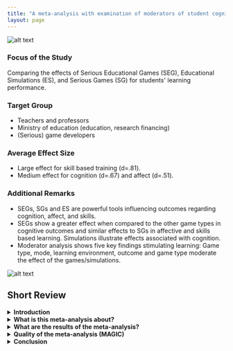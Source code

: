 ```yaml
---
title: "A meta-analysis with examination of moderators of student cognition, affect, and learning outcomes while using serious educational games, serious games, and simulations"
layout: page
---
```


![alt text](/educationalgames/assets/igor-karimov-9AmKnNZw3GA-unsplash1.jpg)

### Focus of the Study 

Comparing the effects of Serious Educational Games (SEG), Educational Simulations (ES), and Serious Games (SG) for students' learning performance. 

### Target Group 

- Teachers and professors
- Ministry of education (education, research financing)
- (Serious) game developers


### Average Effect Size 
- Large effect for skill based training (d=.81).
- Medium effect for cognition (d=.67) and affect (d=.51).

### Additional Remarks 
- SEGs, SGs and ES are powerful tools influencing outcomes regarding cognition, affect, and skills.
- SEGs show a greater effect when compared to the other game types in cognitive outcomes and similar effects to SGs in affective and skills based learning. Simulations illustrate effects associated with cognition.
- Moderator analysis shows five key findings stimulating learning: Game type, mode, learning environment, outcome and game type moderate the effect of the games/simulations.

![alt text](/educationalgames/assets/erik-mclean-C3T8KTZxTFM-unsplash1.jpg)


## Short Review

<details>
    <summary><b>Introduction</b></summary>
    <p>One goal of educators is to assist students in achieving increased levels of understanding in their content and skills areas. Educators can use information and computer technologies to do so. These tools are considered some of the most powerful teaching tools supporting student learning (Ertmer & Ottenbreit-Leftwich, 2010). This study focuses on the broad category of educational gaming. In this category, there are several types of games that include Serious Educational Games (SEG), Educational Simulations (ES), and Serious Games (SG). There are several reasons why these educational simulations are of interest to the education community. For example, the games are designed in an engaging way. Engaging nature is an advantage because it helps to connect the cognition and psychological reward systems by stimulating the areas of the brain which are associated with attention and arousal (Schore, 2000).</p>
    <p>Regarding the use of technology in the classroom there is a “more is better” approach. A positive relationship between technology and learning is often taken for granted. Possible factors influencing the success and shortcomings of various technologies in the domain of education are left unexamined (Pearce et al., 2012). Therefore, there are conflicting results about the value and the characteristics of the games and factors that determine the outcomes.</p>
    <p>The meta-analysis by Lamb et al. (2017) aims to compare the outcomes of the different games used in the classroom context and furthermore, to examine the characteristics of the games which moderate the effectiveness of their use.</p>
</details>

<details>
    <summary><b>What is this meta-analysis about?</b></summary>
    <p>In the presented meta-analysis the authors focus on characterizing and comparing outcomes related to different interactive educational games which are currently used in schools and universities. There are several different types of interactive educational games such as serious educational games, serious games, and educational simulations. The authors use the following definitions to disentangle the three types of games:
    <ul>
        <li>Educational simulations = electronic representations of real phenomena acting as practice for tasks in the real world</li>
        <li>Serious games = training broad series of tasks while using real life examples; electronic versions included</li>
        <li>Serious educational games = similar to serious games but incorporate specific a priori pedagogical approaches to not only train tasks but teach content as well</li>
    </ul>
    </p>
    <p>All of them have in common that they should impact the learning results in a positive way. However, the authors suppose that the impact of the games might differ regarding different categories of outcome measurements such as affect, cognition, or achievement. This might be due to the special characteristics of each educational game like SEG including a priori pedagogical approach. Therefore, the authors want to examine with this systematic review and meta-analysis the following two research questions:
    <ol>
        <li>Does the use of Serious Educational Games (SEGs), Serious Games (SGs), and educational simulations (ES) increase affective, cognitive, or achievement outcomes in the preschool through university (P-20) learning environment?</li>
        <li>How effective has the use of SEGs, SGs, and ES been at improving students' affect, cognition, and achievement within the P-20 learning environments?</li>
    </ol>
    </p>
    <p>The studies were categorized into three categories of effect: cognitive, affective and achievement, and by using standardized mean difference effect sizes the effectiveness of these categories was compared. First all game types were compared together and in the second step, the authors checked with pairwise comparisons for differences between the different game types regarding the three outcome categories.</p>
    <p>Furthermore, the authors wanted to examine which characteristics of the different games influence the effectiveness of their use on the three outcome categories. So, they had a closer look on the foci of study interventions to determine relevant moderating factors to answer the following third research question: 
    <ol start="3">
        <li>What characteristics of SEGs, SGs, and ES in education are most important for determining the effectiveness of their use on student affect, cognition, and achievement?</li>
    </ol>
    </p>
    <p> </p>
</details>


<details>
    <summary><b>What are the results of the meta-analysis?</b></summary>
    <p>Analysis of 49 data points from 28 studies suggest that using SEGs, SGs and ES result in higher cognitive gains and increases in positive affect. The outcomes do not differ in a significant way when comparing ES (d = .63), SG (d = .5) and SEG (d = 0.79). The authors suggest that the differences in the effect sizes result because SEG include specific pedagogical approaches during the game while the other games add the pedagogy after the game is complete. Besides, the three game types do not differ from traditional instruction.</p>
    <p>The authors also compared the outcomes categorized by learning focus of the intervention i.e. affective, cognitive and skill based. The analysis shows a cumulative medium (i.e. for all game types together) effect for cognition (d = .67) and affect (d = .51) and large effect for skills based training (d = .81).</p>
    <p>Going more into detail, post-hoc analysis shows differences between SEG, ES and EG regarding the learning focus of the intervention. SEGs have a greater effect on cognitive outcomes compared to SG and ES. SEGs have similar effects to SGs with regard to affective and skill based learning. ES are mostly associated with effects on cognition. The results suggest that the differences appear due to the use of three-dimensional immersive environments in SEGs and SGS. These environments seem to result in a greater cognitive stimulation, immersion and some more features which ease the process of practicing and learning.</p>
    <p>In addition, the authors run a moderator analysis to understand the differences in outcomes better. The findings of this analysis can be summarized as follows: learning is stimulated best by including pedagogical approaches while using three dimensional environments. Students that benefit the most are mostly in middle school, followed by the age group of high school students. The university level shows no significant outcomes.</p>
    <p></p>
</details>

<details>
    <summary><b>Quality of the meta-analysis (MAGIC)</b></summary>
    <p>We evaluate the meta-analysis answering five questions and using Abelson Criteria (1995) also called the MAGIC criteria.</p>
    <p><u>Magnitude</u><br>  
The meta-analysis shows overall positive effects of all three game types on the relevant outcomes. Effect sizes are between d = .5 for SG, d = .63 for ES and d = 0.79 for SEG. There are no significant differences between these sizes. The effect sizes can be classified as medium to large. When the effects of the games are compared split by outcome, large effects show for skills (d = .81) and medium effects for cognition (d = .67) and affect (d = .51). This suggests that games are a powerful tool to increase learning.</p>
    <p>However, the analysis of moderators shows that there are factors that influence the effects. These factors need to be considered when games are developed and used, because it is shown that just using a game does not guarantee large effects.</p>
    <p><u>Articulation</u><br>
In the study, different game types outcomes (skills, affect, and cognitions), dimensionality and learning environment are used as moderators. There are differences between the game types as well as between the other moderators for all three outcome categories. This classification and analysis allow quite specific conclusions. However, it must be noted that the methodological part explaining the  analyses and the division into categories are not precise and easy to understand. In addition, there are inconsistencies in the naming of various categories. It is therefore difficult to understand the results in detail.</p>    
<p><u>Generality</u><br>
The meta-analysis includes studies for learners of different age groups, studies that use games in different subjects, and, of course, studies with different types of games. Overall, the results show a positive effect of games on learning outcomes and suggest a quite general effect. However, the moderator analyses in the results show that there are significant differences For example: based on the included studies, games do not have a positive effect on university levels. Also the effects of the game types on cognition, skills and affect differ significantly among themselves. Therefore, the overall positive effect of the games can only be generalized to a limited extent.</p>
<p>It must also be noted that the aim of the meta-analysis was to include as many studies as possible. For this purpose, the analysis includes quasi-experimental studies and the definition criteria for the game types were quite broad. For example, no distinction was made between simulations and educational simulations. Therefore, many questions remain open as to what the game types and modes that lead to the largest effects are. In addition, although five moderators were considered, this is only a small sample of the potentially influencing factors. For example, time of exposure was not considered. Further research is needed to make the results more generalizable.</p>
    <p><u>Interestingness</u><br>
Lamb and colleagues' meta-analysis is scientifically significant because it systematically and reliably estimates the effectiveness of gaming on learning outcomes in addition to existing reviews and literature. It is also interesting that it refuses the "the more the better" approach, as it shows that games do not produce effects that are significantly different from the effects of traditional teaching methods.</p>
<p>What is particularly relevant about the study is that it is the first study to compare different game types and modes rather than examine them isolated. Therefore, the study fills a gap in previous research. The moderator analyses provide more detailed insights into the factors that need to be considered for positive effects on learning. In addition, these results can also be used to derive further research to better understand the effects of games and the factors that influence them. For example, further investigation is needed to answer the question why three-dimensional games result in greater outcomes than two-dimensional games.</p>
    <p>Another aspect why this study is relevant focuses more on the practice.The meta-analysis shows that SEG achieves more positive effects overall than ES especially in cognition and affect. This is especially interesting for the developers of games and the teachers who select the games, because it is more likely to use SEG than simulations in order to achieve great learning outcomes.</p>
    <p><u>Credibility</u><br>
The transparency and justification of the methodical procedure must be rated as critical.</p>
    <p>While the criteria for study search and selection are still well documented, it becomes increasingly difficult in the course of the meta-analysis to understand how many studies the analyses are based on. Furthermore, documentation according to the PRISMA criteria is missing completely. 
</p>
    <p>In the area of coding and analysis, more detailed information would be needed for better comprehensibility. For example, it is often not clear what is meant by categories and how the studies were classified into categories. Besides, the individual analyses are not described precisely and therefore the results are difficult to understand in detail. In addition, there are contradictions in the report of the results. For example, different names are used for the outcome category "skills'' and the effect sizes differ in various sections of the paper.</p>
    <p>On the positive side, a large number of studies were included and non-published reports were also taken into account to prevent publication bias. However, the analysis for publication bias shows that this is nevertheless present in the presented meta-analysis.</p>
    
    <p></p>
</details>

<details>
    <summary><b>Conclusion</b></summary>
    <p>The findings of this meta-analysis suggest that games are a powerful tool to ease learning and to gain higher outcomes regarding cognition, affect and behavior. There are positive effects for all types of games on the three outcome categories. However, one has to keep in mind that there are several differences in the results for the game types and that especially the use of SEG results in positive outcomes regarding cognition and skills. Besides, the analysis of moderating factors show that the learning is stimulated best by including pedagogical approaches while using three dimensional environments. Students that benefit the most are mostly in middle school, followed by the age group of high school students. The university level shows no significant outcomes.</p>
<p>This shows that games cannot be used blindly. The teachers and instructors have to keep an eye on the age of the students they teach and pick games that include pedagogical approaches and three dimensional environments to achieve the best outcomes. “The more the better” when it comes to games in teaching environments should be questioned. However, the analysis also points to a gap in research. It is the first study comparing the three game types and the potential moderating factors. More research is necessary to understand which type works best for different tasks, skills and learning objectives. Besides, it must be further examined how the games should be integrated into the student's learning experience to facilitate learning to the fullest extent. Based on this research it is for example not possible to say, if added on pedagogy could make up for the missing pedagogy approach in ES and SG compared to SEG.</p>
</details>

